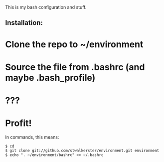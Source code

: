 This is my bash configuration and stuff.

## Installation: ##

# Clone the repo to ~/environment
# Source the file from .bashrc (and maybe .bash_profile)
# ???
# Profit!

In commands, this means:

```
$ cd
$ git clone git://github.com/stwalkerster/environment.git environment
$ echo ". ~/environment/bashrc" >> ~/.bashrc


